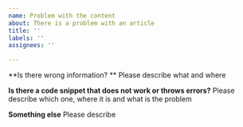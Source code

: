 ```yaml
---
name: Problem with the content
about: There is a problem with an article
title: ''
labels: ''
assignees: ''

---
```


**Is there wrong information? **
Please describe what and where

**Is there a code snippet that does not work or throws errors?**
Please describe which one, where it is and what is the problem

**Something else**
Please describe
